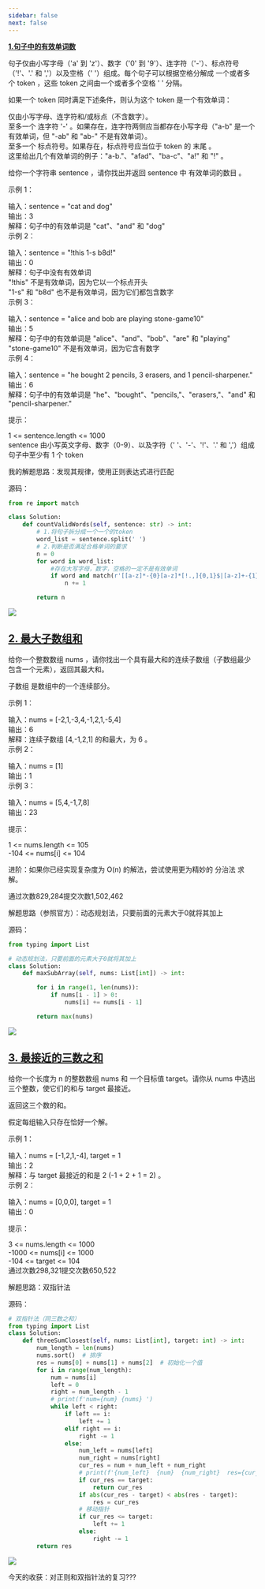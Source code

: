 ```yaml
---
sidebar: false
next: false
---
```

<BlogInfo/>






**[1.句子中的有效单词数](https://leetcode-cn.com/problems/number-of-valid-words-in-a-sentence/)**  
  
句子仅由小写字母（'a' 到 'z'）、数字（'0' 到 '9'）、连字符（'-'）、标点符号（'!'、'.' 和 ','）以及空格（'
'）组成。每个句子可以根据空格分解成 一个或者多个 token ，这些 token 之间由一个或者多个空格 ' ' 分隔。  
  
如果一个 token 同时满足下述条件，则认为这个 token 是一个有效单词：  
  
仅由小写字母、连字符和/或标点（不含数字）。  
至多一个 连字符 '-' 。如果存在，连字符两侧应当都存在小写字母（"a-b" 是一个有效单词，但 "-ab" 和 "ab-" 不是有效单词）。  
至多一个 标点符号。如果存在，标点符号应当位于 token 的 末尾 。  
这里给出几个有效单词的例子："a-b."、"afad"、"ba-c"、"a!" 和 "!" 。  
  
给你一个字符串 sentence ，请你找出并返回 sentence 中 有效单词的数目 。  
  
  
示例 1：  
  
输入：sentence = "cat and  dog"  
输出：3  
解释：句子中的有效单词是 "cat"、"and" 和 "dog"  
示例 2：  
  
输入：sentence = "!this  1-s b8d!"  
输出：0  
解释：句子中没有有效单词  
"!this" 不是有效单词，因为它以一个标点开头  
"1-s" 和 "b8d" 也不是有效单词，因为它们都包含数字  
示例 3：  
  
输入：sentence = "alice and  bob are playing stone-game10"  
输出：5  
解释：句子中的有效单词是 "alice"、"and"、"bob"、"are" 和 "playing"  
"stone-game10" 不是有效单词，因为它含有数字  
示例 4：  
  
输入：sentence = "he bought 2 pencils, 3 erasers, and 1  pencil-sharpener."  
输出：6  
解释：句子中的有效单词是 "he"、"bought"、"pencils,"、"erasers,"、"and" 和 "pencil-sharpener."  
  
  
提示：  
  
1 <= sentence.length <= 1000  
sentence 由小写英文字母、数字（0-9）、以及字符（' '、'-'、'!'、'.' 和 ','）组成  
句子中至少有 1 个 token  


我的解题思路：发现其规律，使用正则表达式进行匹配

源码：
```python
from re import match

class Solution:
    def countValidWords(self, sentence: str) -> int:
        # 1.将句子拆分成一个一个的token
        word_list = sentence.split(' ')
        # 2.判断是否满足合格单词的要求
        n = 0
        for word in word_list:
            #存在大写字母，数字，空格的一定不是有效单词
            if word and match(r'[[a-z]*-{0}[a-z]*[!.,]{0,1}$|[a-z]+-{1}[a-z]+[!.,]{0,1}$|[!.,]{0,1}]',word): #去掉空格
                n += 1

        return n
```


![](http://www.lll.plus/media/image/2022/01/27/image-20220127162127-1.png)



## **[2\. 最大子数组和](https://leetcode-cn.com/problems/maximum-subarray/)**

给你一个整数数组 nums ，请你找出一个具有最大和的连续子数组（子数组最少包含一个元素），返回其最大和。

子数组 是数组中的一个连续部分。



示例 1：

输入：nums = [-2,1,-3,4,-1,2,1,-5,4]  
输出：6  
解释：连续子数组 [4,-1,2,1] 的和最大，为 6 。  
示例 2：

输入：nums = [1]  
输出：1  
示例 3：

输入：nums = [5,4,-1,7,8]  
输出：23  


提示：

1 <= nums.length <= 105  
-104 <= nums[i] <= 104  


进阶：如果你已经实现复杂度为 O(n) 的解法，尝试使用更为精妙的 分治法 求解。

通过次数829,284提交次数1,502,462

解题思路（参照官方）：动态规划法，只要前面的元素大于0就将其加上

源码：
```python
from typing import List

# 动态规划法，只要前面的元素大于0就将其加上
class Solution:
    def maxSubArray(self, nums: List[int]) -> int:

        for i in range(1, len(nums)):
            if nums[i - 1] > 0:
                nums[i] += nums[i - 1]

        return max(nums)
```


![](http://www.lll.plus/media/image/2022/01/27/image-20220127162448-2.png)

## **[3\. 最接近的三数之和](https://leetcode-cn.com/problems/3sum-closest/)**

给你一个长度为 n 的整数数组 nums 和 一个目标值 target。请你从 nums 中选出三个整数，使它们的和与 target 最接近。

返回这三个数的和。

假定每组输入只存在恰好一个解。



示例 1：

输入：nums = [-1,2,1,-4], target = 1  
输出：2  
解释：与 target 最接近的和是 2 (-1 + 2 + 1 = 2) 。  
示例 2：

输入：nums = [0,0,0], target = 1  
输出：0  


提示：

3 <= nums.length <= 1000  
-1000 <= nums[i] <= 1000  
-104 <= target <= 104  
通过次数298,321提交次数650,522

解题思路：双指针法

源码：
```python
# 双指针法（同三数之和）
from typing import List
class Solution:
    def threeSumClosest(self, nums: List[int], target: int) -> int:
        num_length = len(nums)
        nums.sort()  # 排序
        res = nums[0] + nums[1] + nums[2]  # 初始化一个值
        for i in range(num_length):
            num = nums[i]
            left = 0
            right = num_length - 1
            # print(f'num={num} {nums} ')
            while left < right:
                if left == i:
                    left += 1
                elif right == i:
                    right -= 1
                else:
                    num_left = nums[left]
                    num_right = nums[right]
                    cur_res = num + num_left + num_right
                    # print(f'{num_left}  {num}  {num_right}  res={cur_res}')
                    if cur_res == target:
                        return cur_res
                    if abs(cur_res - target) < abs(res - target):
                        res = cur_res
                    # 移动指针
                    if cur_res <= target:
                        left += 1
                    else:
                        right -= 1
        return res
```


![](http://www.lll.plus/media/image/2022/01/27/image-20220127162754-3.png)


今天的收获：对正则和双指针法的复习???














<ActionBox />
        
<style>#top-box {margin-top:0.5rem!important;}</style>